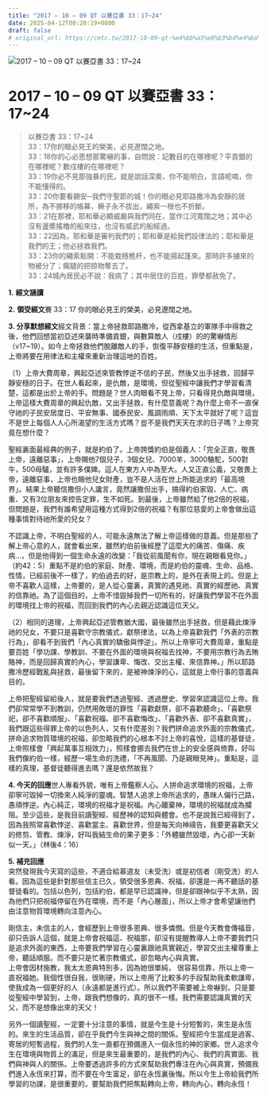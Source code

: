```yaml
---
title: "2017 – 10 – 09 QT 以賽亞書 33：17~24"
date: 2025-04-12T00:20:19+0800
draft: false
# original_url: https://cmtc.tw/2017-10-09-qt-%e4%bb%a5%e8%b3%bd%e4%ba%9e%e6%9b%b8-33%ef%bc%9a1724
---
```


![2017 – 10 – 09 QT 以賽亞書 33：17~24](/images/qt.jpg   "2017 – 10 – 09 QT 以賽亞書 33：17~24")

# 2017 – 10 – 09 QT 以賽亞書 33：17~24

> 以賽亞書 33：17~24  
> 33：17你的眼必見王的榮美，必見遼闊之地。  
> 33：18你的心必思想那驚嚇的事，自問說：記數目的在哪裡呢？平貢銀的在哪裡呢？數戍樓的在哪裡呢？  
> 33：19你必不見那強暴的民，就是說話深奧，你不能明白，言語呢喃，你不能懂得的。  
> 33：20你要看錫安─我們守聖節的城！你的眼必見耶路撒冷為安靜的居所，為不挪移的帳幕，橛子永不拔出，繩索一根也不折斷。  
> 33：21在那裡，耶和華必顯威嚴與我們同在，當作江河寬闊之地；其中必沒有盪槳搖櫓的船來往，也沒有威武的船經過。  
> 33：22因為，耶和華是審判我們的；耶和華是給我們設律法的；耶和華是我們的王；他必拯救我們。  
> 33：23你的繩索鬆開：不能栽穩桅杆，也不能揚起篷來。那時許多擄來的物被分了；瘸腿的把掠物奪去了。  
> 33：24城內居民必不說：我病了；其中居住的百姓，罪孽都赦免了。

**1.** **經文誦讀**

**2.** **領受經文**賽 33：17 你的眼必見王的榮美，必見遼闊之地。

**3. 分享默想經文**經文背景：當上帝拯救耶路撒冷，從西拿基立的軍隊手中得救之後，他們回想當初亞述來襲時準備貢銀，與數算敵人（戍樓）的的驚嚇情形（v17~19）。如今上帝拯救他們脫離敵人的手，恢復平靜安穩的生活，但重點是，上帝將要在用律法和主權來重新治理這地的百姓。

（1）上帝大費周章，興起亞述來管教悖逆不信的子民，然後又出手拯救，回歸平靜安穩的日子。在世人看起來，是仇敵，是環境，但從聖經中讓我們才學習看清楚，這都是出於上帝的手。問題是？世人肉眼看不見上帝，只看得見仇敵與環境，上帝這樣大費周章的興起仇敵，又出手拯救，有什麼意義呢？為什麼上帝不一直保守祂的子民安居度日、平安無事、國泰民安、風調雨順、天下太平就好了呢？這豈不是世上每個人人心所渴望的生活方式嗎？豈不是我們天天在求的日子嗎？上帝究竟在想什麼？

聖經裏面最經典的例子，就是約伯了。上帝誇獎約伯是個義人：「完全正直，敬畏上帝，遠離惡事」，上帝賜他7個兒子，3個女兒、7000羊，3000駱駝，500對牛，500母驢，並有許多僕婢。這人在東方人中為至大。人又正直公義，又敬畏上帝，遠離惡事，上帝也賜他兒女財產，豈不是人活在世上所能追求的「最高境界」。結果上帝聽信撒但小人讒言，竟然讓撒但出手，搞得約伯家毀、人亡、病重、又有3位朋友來控告定罪，生不如死。到最後，上帝雖然給了他2倍的祝福，但問題是，我們有誰希望用這種方式得到2倍的祝福？有那位慈愛的上帝會做出這種事情對待祂所愛的兒女？

不認識上帝，不明白聖經的人，可能永遠無法了解上帝這樣做的意義。但是那些了解上帝心意的人，就會看出來，雖然約伯前後經歷了這麼大的痛苦、傷痛、疾病…，但是他得到一個生命永遠的改變：「我從前風聞有你，現在親眼看見你。」（約42：5）重點不是約伯的家庭、財產、環境，而是約伯的靈魂、生命、品格、性情，已經前後不一樣了，約伯過去的好，是宗教上的，是外在表現上的。但是上帝不喜歡人這樣，上帝要的，是人從心靈裏，真實的遇見祂、真實的經歷祂、真實的信靠祂。為了這個目的，上帝不惜毀掉我們一切所有的，好讓我們學習不在外面的環境找上帝的祝福，而回到我們的內心去親近認識這位天父。

（2）相同的道理，上帝興起亞述管教猶大國，最後雖然出手拯救，但是藉此煉淨祂的兒女，不要只是喜歡守宗教儀式，獻祭律法，以為上帝喜歡我們「外表的宗教行為」，卻看不到我們「內心真實的驕傲與悖逆」。所以上帝寧可大費周章，重點是要百姓「學功課、學教訓、不要在外面的環境與祝福去找神，不要用宗教行為去賄賂神，而是回歸真實的內心，學習謙卑、悔改、交出主權、來信靠神。」所以耶路撒冷歷經戰亂與拯救，最後留下來的，是被神煉淨的心，這就是上帝行事的意義與目的。

上帝把聖經留給後人，就是要我們透過聖經、透過歷史、學習來認識這位上帝。我們卻常常學不到教訓，仍然用敗壞的罪性「喜歡獻祭，卻不喜歡聽命」、「喜歡祭祀，卻不喜歡順服」、「喜歡祝福、卻不喜歡悔改」、「喜歡外表、卻不喜歡真實」，我們跟這些得罪上帝的以色列人，又有什麼差別？我們拼命追求外面的宗教儀式，拼命追求物質環境的祝福，卻忽略我們的心根本不討上帝的喜悅，這樣的基督徒，上帝照樣會「興起萬事互相效力」，照樣會挪去我們在世上的安全感與倚靠，好叫我們像約伯一樣，經歷一場生命的洗禮，「不再風聞、乃是親眼見神」。重點是，這樣的真理，基督徒聽得進去嗎？還是依然故我？

**4. 今天的回應**世人專看外貌，唯有上帝鑑察人心。人拼命追求環境的祝福，上帝卻寧可毀掉一切換來人純淨的靈魂。智慧人追求上帝所追求的，愚昩人偏行己路，愚頑悖逆。內心純正，環境的祝福才是祝福。內心離棄神，環境的祝福就成為攔阻。至少這些，是我目前讀聖經、經歷神的認知與體會。也不是說我已經得到了，因為我照常喜歡悖逆、喜歡當主、喜歡世界，但是每天向神禱告，我要更喜歡天父的修剪、管教、煉淨，好叫我結生命的果子更多：「外體雖然毀壞，內心卻一天新似一天。」（林後4：16）

**5. 補充回應**  
突然發現我今天寫的這些，不適合給慕道友（未受洗）或是初信者（剛受洗）的人看。因為這些是針對那些信主已久，領受很多恩典、祝福，卻還是一再不聽話的基督徒看的。包括以色列，包括約伯，都是早已認識神，但是卻跟神似乎不太熟，因為他們只把祝福停留在外在環境，而不是「內心層面」，所以上帝才會希望讓他們由注意物質環境轉向注意內心。

剛信主，未信主的人，會經歷到上帝很多恩典、很多憐憫。但是今天教會傳福音，卻只告訴人這個，就是上帝會祝福這、祝福那，卻沒有提醒教導人上帝不要我們只是追求外面的東西，上帝要我們學習在心靈裏跟祂真實親近，學習交出主權尊重上帝，聽話順服。而不要只是忙著宗教儀式，卻忽略內心與真實。  
上帝會因材施教，我太太恩典特別多，因為她很單純， 很容易信靠，所以上帝一直祝福她。我個性很自我，很剛硬，所以上帝用了比較多的手段幫助我柔軟謙卑，使我成為一個更好的人（永遠都是進行式）。所以我們不需要被上帝嚇到，只是要從聖經中學習到，上帝，跟我們想像的，真的很不一樣。我們需要認識真實的天父，而不是想像出來的天父！

另外一個讀聖經，一定要十分注意的事情，就是今生是十分短暫的，來生是永恆的。來生的生活品質，卻在乎我們今生與神之間的關係。聖經把今生當成是過客、寄居的短暫過程，我們的人生一直都在預備進入一個永恆的神的家鄉。世人追求今生在環境與物質上的滿足，但是來生最重要的，是我們的內心、我們的真實面、我們與神與人的關係。上帝要透過許多的方式來幫助我們專注在內心與真實，預備我們進入永恆來打算，而不要在今生富足，卻在永恆裏後悔。所以今生上帝給我們所學習的功課，是很重要的，要幫助我們把焦點轉向上帝，轉向內心，轉向永恆！